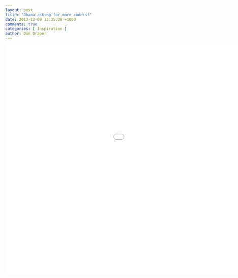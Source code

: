 ```yaml
---
layout: post
title: "Obama asking for more coders!"
date: 2013-12-09 13:35:28 +1000
comments: true
categories: [ Inspiration ]
author: Dan Draper
---
```


<div class="embed-responsive embed-responsive-16by9">
  <iframe class="embed-responsive-item" width="1280" height="720" src="//www.youtube.com/embed/6XvmhE1J9PY" frameborder="0" allowfullscreen></iframe>
</div>

